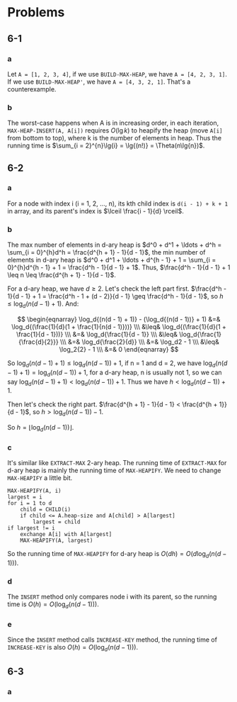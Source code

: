 # Problems
## 6-1
### a
Let `A = [1, 2, 3, 4]`, if we use `BUILD-MAX-HEAP`, we have `A = [4, 2, 3, 1]`. If we use `BUILD-MAX-HEAP'`, we have `A = [4, 3, 2, 1]`. That's a counterexample.

### b
The worst-case happens when A is in increasing order, in each iteration, `MAX-HEAP-INSERT(A, A[i])` requires $O(\lg{k})$ to heapify the heap (move `A[i]` from bottom to top), where k is the number of elements in heap. Thus the running time is $\sum_{i = 2}^{n}\lg{i} = \lg{(n!)} = \Theta(n\lg{n})$.

## 6-2
### a
For a node with index i (i = 1, 2, ..., n), its kth child index is `d(i - 1) + k + 1` in array, and its parent's index is $\lceil \frac{i - 1}{d} \rceil$.

### b
The max number of elements in d-ary heap is $d^0 + d^1 + \ldots + d^h = \sum_{i = 0}^{h}d^h = \frac{d^{h + 1} - 1}{d - 1}$, the min number of elements in d-ary heap is $d^0 + d^1 + \ldots + d^{h - 1} + 1 = \sum_{i = 0}^{h}d^{h - 1} + 1 = \frac{d^h - 1}{d - 1} + 1$. Thus, $\frac{d^h - 1}{d - 1} + 1 \leq n \leq \frac{d^{h + 1} - 1}{d - 1}$.

For a d-ary heap, we have $d \geq 2$. Let's check the left part first. $\frac{d^h - 1}{d - 1} + 1 = \frac{d^h - 1 + (d - 2)}{d - 1} \geq \frac{d^h - 1}{d - 1}$, so $h \leq \log_d{(n(d - 1) + 1)}$. And:

$$
\begin{eqnarray}
\log_d{(n(d - 1) + 1)} - (\log_d{(n(d - 1))} + 1)  &=& \log_d{(\frac{1}{d}(1 + \frac{1}{n(d - 1)}))} \\\
&\leq& \log_d{(\frac{1}{d}(1 + \frac{1}{d - 1}))} \\\
&=& \log_d{\frac{1}{d - 1}} \\\
&\leq& \log_d{\frac{1}{\frac{d}{2}}} \\\
&=& \log_d{\frac{2}{d}} \\\
&=& \log_d2 - 1 \\\
&\leq& \log_2{2} - 1 \\\
&=& 0
\end{eqnarray}
$$

So $\log_d{(n(d - 1) + 1)} \leq \log_d{(n(d - 1))} + 1$, if n = 1 and d = 2, we have $\log_d{(n(d - 1) + 1)} = \log_d{(n(d - 1))} + 1$, for a d-ary heap, n is usually not 1, so we can say $\log_d{(n(d - 1) + 1)} < \log_d{(n(d - 1))} + 1$. Thus we have $h < \log_d{(n(d - 1))} + 1$.

Then let's check the right part. $\frac{d^{h + 1} - 1}{d - 1} < \frac{d^{h + 1}}{d - 1}$, so $h > \log_d{(n(d - 1))} - 1$.

So $h = \lfloor \log_d{(n(d - 1))} \rfloor$.

### c
It's similar like `EXTRACT-MAX` 2-ary heap. The running time of `EXTRACT-MAX` for d-ary heap is mainly the running time of `MAX-HEAPIFY`. We need to change `MAX-HEAPIFY` a little bit.
```
MAX-HEAPIFY(A, i)
largest = i
for i = 1 to d
    child = CHILD(i)
    if child <= A.heap-size and A[child] > A[largest]
        largest = child
if largest != i
    exchange A[i] with A[largest]
    MAX-HEAPIFY(A, largest)
```

So the running time of `MAX-HEAPIFY` for d-ary heap is $O(dh) = O(d\log_d{(n(d - 1))})$.

### d
The `INSERT` method only compares node i with its parent, so the running time is $O(h) = O(\log_d{(n(d - 1))})$.

### e
Since the `INSERT` method calls `INCREASE-KEY` method, the running time of `INCREASE-KEY` is also $O(h) = O(\log_d{(n(d - 1))})$.

## 6-3
### a
